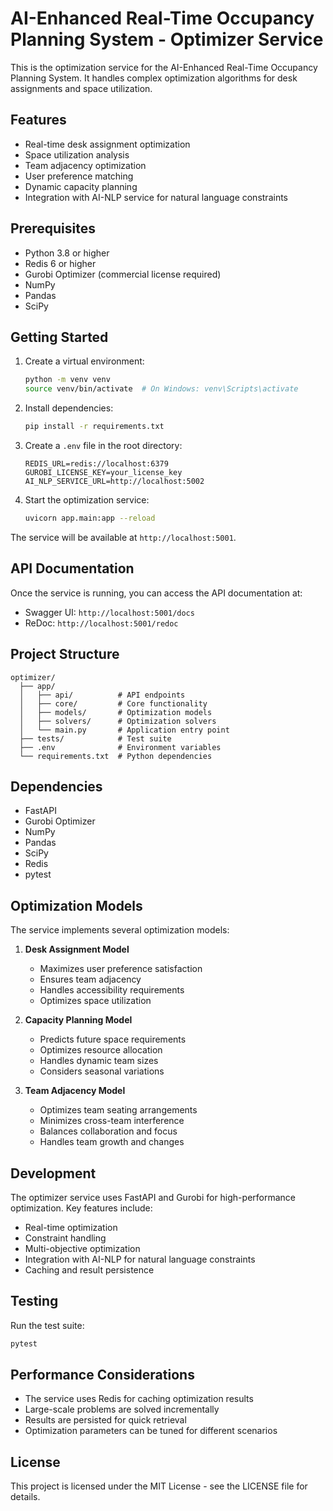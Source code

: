 # AI-Enhanced Real-Time Occupancy Planning System - Optimizer Service

This is the optimization service for the AI-Enhanced Real-Time Occupancy Planning System. It handles complex optimization algorithms for desk assignments and space utilization.

## Features

- Real-time desk assignment optimization
- Space utilization analysis
- Team adjacency optimization
- User preference matching
- Dynamic capacity planning
- Integration with AI-NLP service for natural language constraints

## Prerequisites

- Python 3.8 or higher
- Redis 6 or higher
- Gurobi Optimizer (commercial license required)
- NumPy
- Pandas
- SciPy

## Getting Started

1. Create a virtual environment:
   ```bash
   python -m venv venv
   source venv/bin/activate  # On Windows: venv\Scripts\activate
   ```

2. Install dependencies:
   ```bash
   pip install -r requirements.txt
   ```

3. Create a `.env` file in the root directory:
   ```
   REDIS_URL=redis://localhost:6379
   GUROBI_LICENSE_KEY=your_license_key
   AI_NLP_SERVICE_URL=http://localhost:5002
   ```

4. Start the optimization service:
   ```bash
   uvicorn app.main:app --reload
   ```

The service will be available at `http://localhost:5001`.

## API Documentation

Once the service is running, you can access the API documentation at:
- Swagger UI: `http://localhost:5001/docs`
- ReDoc: `http://localhost:5001/redoc`

## Project Structure

```
optimizer/
  ├── app/
  │   ├── api/          # API endpoints
  │   ├── core/         # Core functionality
  │   ├── models/       # Optimization models
  │   ├── solvers/      # Optimization solvers
  │   └── main.py       # Application entry point
  ├── tests/            # Test suite
  ├── .env              # Environment variables
  └── requirements.txt  # Python dependencies
```

## Dependencies

- FastAPI
- Gurobi Optimizer
- NumPy
- Pandas
- SciPy
- Redis
- pytest

## Optimization Models

The service implements several optimization models:

1. **Desk Assignment Model**
   - Maximizes user preference satisfaction
   - Ensures team adjacency
   - Handles accessibility requirements
   - Optimizes space utilization

2. **Capacity Planning Model**
   - Predicts future space requirements
   - Optimizes resource allocation
   - Handles dynamic team sizes
   - Considers seasonal variations

3. **Team Adjacency Model**
   - Optimizes team seating arrangements
   - Minimizes cross-team interference
   - Balances collaboration and focus
   - Handles team growth and changes

## Development

The optimizer service uses FastAPI and Gurobi for high-performance optimization. Key features include:

- Real-time optimization
- Constraint handling
- Multi-objective optimization
- Integration with AI-NLP for natural language constraints
- Caching and result persistence

## Testing

Run the test suite:
```bash
pytest
```

## Performance Considerations

- The service uses Redis for caching optimization results
- Large-scale problems are solved incrementally
- Results are persisted for quick retrieval
- Optimization parameters can be tuned for different scenarios

## License

This project is licensed under the MIT License - see the LICENSE file for details. 